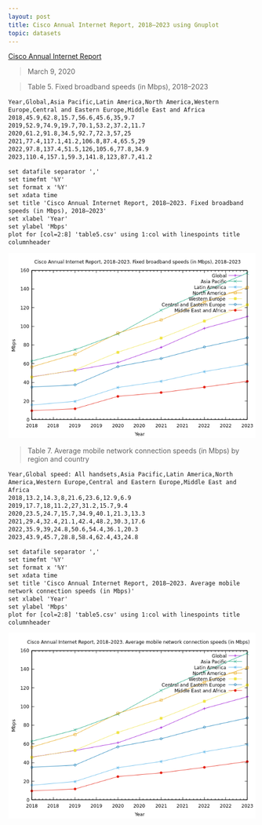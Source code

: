 ```yaml
---
layout: post
title: Cisco Annual Internet Report, 2018–2023 using Gnuplot
topic: datasets
---
```


[Cisco Annual Internet Report](https://www.cisco.com/c/en/us/solutions/executive-perspectives/annual-internet-report/index.html)

> March 9, 2020

> Table 5. Fixed broadband speeds (in Mbps), 2018–2023

```
Year,Global,Asia Pacific,Latin America,North America,Western Europe,Central and Eastern Europe,Middle East and Africa
2018,45.9,62.8,15.7,56.6,45.6,35,9.7
2019,52.9,74.9,19.7,70.1,53.2,37.2,11.7
2020,61.2,91.8,34.5,92.7,72.3,57,25
2021,77.4,117.1,41.2,106.8,87.4,65.5,29
2022,97.8,137.4,51.5,126,105.6,77.8,34.9
2023,110.4,157.1,59.3,141.8,123,87.7,41.2
```

```
set datafile separator ','
set timefmt '%Y'
set format x '%Y'
set xdata time
set title 'Cisco Annual Internet Report, 2018–2023. Fixed broadband speeds (in Mbps), 2018–2023'
set xlabel 'Year'
set ylabel 'Mbps'
plot for [col=2:8] 'table5.csv' using 1:col with linespoints title columnheader
```

![Table 5](/images/Cisco/table5.png)


> Table 7. Average mobile network connection speeds (in Mbps) by region and country

```
Year,Global speed: All handsets,Asia Pacific,Latin America,North America,Western Europe,Central and Eastern Europe,Middle East and Africa
2018,13.2,14.3,8,21.6,23.6,12.9,6.9
2019,17.7,18,11.2,27,31.2,15.7,9.4
2020,23.5,24.7,15.7,34.9,40.1,21.3,13.3
2021,29.4,32.4,21.1,42.4,48.2,30.3,17.6
2022,35.9,39,24.8,50.6,54.4,36.1,20.3
2023,43.9,45.7,28.8,58.4,62.4,43,24.8
```

```
set datafile separator ','
set timefmt '%Y'
set format x '%Y'
set xdata time
set title 'Cisco Annual Internet Report, 2018–2023. Average mobile network connection speeds (in Mbps)'
set xlabel 'Year'
set ylabel 'Mbps'
plot for [col=2:8] 'table5.csv' using 1:col with linespoints title columnheader
```

![Table 7](/images/Cisco/table7.png)